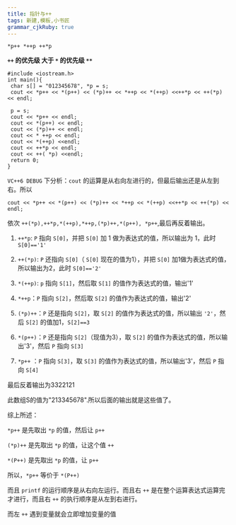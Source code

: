 ```yaml
---
title: 指针与++
tags: 新建,模板,小书匠
grammar_cjkRuby: true
---
```


`*p++ *++p ++*p `

**`++` 的优先级  大于 `*` 的优先级 `**`**
```cpp?linenums
#include <iostream.h>
int main(){
 char s[] = "012345678", *p = s;
 cout << *p++ << *(p++) << (*p)++ << *++p << *(++p) <<++*p << ++(*p) << endl;
 
 p = s;
 cout << *p++ << endl;
 cout << *(p++) << endl;
 cout << (*p)++ << endl;
 cout << * ++p << endl;
 cout << *(++p) <<endl;
 cout << ++*p << endl;
 cout << ++( *p) <<endl;
 return 0;
}

```
`VC++6 DEBUG` 下分析：`cout` 的运算是从右向左进行的，但最后输出还是从左到右。所以 
```cpp?linenums
cout << *p++ << *(p++) << (*p)++ << *++p << *(++p) <<++*p << ++(*p) << endl;
```
依次 `++(*p),++*p,*(++p),*++p,(*p)++,*(p++), *p++`,最后再反着输出。

1. `++*p`: `P` 指向 `S[0]`，并把 `S[0]` 加 1 做为表达式的值，所以输出为 1，此时 `S[0]=='1'`

2. `++(*p)`: `P` 还指向 `S[0]`（ `S[0]` 现在的值为1），并把 `S[0]` 加1做为表达式的值，所以输出为2，此时 `S[0]=='2'`

3. `*(++p)`: `p` 指向 `S[1]`，然后取 `S[1]` 的值作为表达式的值，输出'1'

4. `*++p`：`P` 指向  `S[2]`，然后取 `S[2]` 的值作为表达式的值，输出'2'

5. `(*p)++`：`P` 还是指向 `S[2]`，取 `S[2]` 的值作为表达式的值，所以输出 `'2'`，然后 `S[2]` 的值加1，`S[2]==3`

6. `*(p++)`：`P` 还是指向 `S[2]`（现值为3），取 `S[2]` 的值作为表达式的值，所以输出'3'，然后 `P` 指向 `S[3]`

7. `*p++` ：`P` 指向 `S[3]`，取 `S[3]` 的值作为表达式的值，所以输出'3'，然后 `P` 指向 `S[4]`

最后反着输出为3322121

此数组S的值为"213345678".所以后面的输出就是这些值了。

综上所述：

`*p++` 是先取出 `*p` 的值，然后让 `p++`

`(*p)++` 是先取出 `*p` 的值，让这个值 `++`

`*(P++)` 是先取出 `*p` 的值，让 `p++`

所以，`*p++` 等价于 `*(P++)`

而且 `printf` 的运行顺序是从右向左运行。而且右 `++` 是在整个运算表达式运算完才进行，而且右 `++` 的执行顺序是从左到右进行。

而左 `++` 遇到变量就会立即增加变量的值





